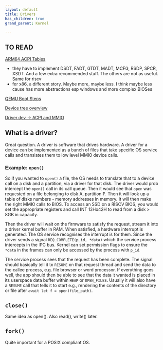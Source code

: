 ```yaml
---
layout: default
title: Drivers
has_children: true
grand_parent: Kernel

---
```


## TO READ

[ARM64 ACPI Tables](https://www.kernel.org/doc/html/latest/arm64/acpi_object_usage.html)

- they have to implement DSDT, FADT, GTDT, MADT, MCFG, RSDP, SPCR, XSDT. And a few extra recommended stuff. The others are not as useful. Same for riscv
- for x86, a different story. Maybe more, maybe less. I think maybe less cause has more abstractions esp windows and more complex BIOSes

[QEMU Boot Steps](https://www.qemu.org/2020/07/03/anatomy-of-a-boot/)

[Device tree overview](https://elinux.org/Device_Tree_What_It_Is)

[Driver dev -> ACPI and MMIO](https://forum.osdev.org/viewtopic.php?f=1&t=32210)

## What is a driver?

Great question. A driver is software that drives hardware. A driver for a device can be implemented as a bunch of files that take specific OS service calls and translates them to low level MMIO device calls.

### Example: `open()`

So if you wanted to `open()` a file, the OS needs to translate that to a device call on a disk and a partition, via a driver for that disk. The driver would prob intercept the `open()` call in its call queue. Then it would see that `open` was requested on a file belonging to disk A, partition P. Then it will look up a table of disks numbers - memory addresses in memory. It will then make the right MMIO calls to BIOS. To access an SSD on a RISCV BIOS, you would set the appropriate registers and call INT 13Hx42H to read from a disk > 8GB in capacity.

Then the driver will wait on the firmware to satisfy the request, stream it into a driver kernel buffer in RAM. When satisfied, a hardware interrupt is generated. The OS service recognises the interrupt is for them. Since the driver sends a signal `REQ_COMPLETE(p_id, *data)` which the service process intercepts in the IPC bus. Kernel can set permission flags to ensure the `*data` in the frames can only be accessed by the process with `p_id`.

The service process sees that the request has been complete. The signal should basically tell it to `RESUME` on that request thread and send the data to the callee process, e.g. file browser or word processor. If everything goes well, the app should then be able to see that the data it wanted is placed in its userspace data buffer within `HEAP` or `OPEN_FILES`. Usually it will also have a `RESUME` call that tells it to start e.g., rendering the contents of the directory or file after `await let f = open(file_path)`.

## `close()`

Same idea as open(). Also read(), write() later.

## `fork()`

Quite important for a POSIX compliant OS.

